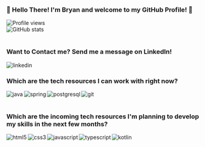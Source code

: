### 🧙‍ Hello There! I'm Bryan and welcome to my GitHub Profile! 🧙‍
![Profile views](https://gpvc.arturio.dev/devGalaxyUGC)  
![GitHub stats](https://github-readme-stats.vercel.app/api?username=devGalaxyUGC&show_icons=true&theme=github_dark)  
<br>
### Want to Contact me? Send me a message on LinkedIn! </h3><img src='https://img.shields.io/badge/LinkedIn-0077B5?style=for-the-badge&logo=linkedin&logoColor=white' alt='linkedin'>

<h3> Which are the tech resources I can work with right now? </h3>                                        
<img align="left" src='https://img.shields.io/badge/Java-ED8B00?style=for-the-badge&logo=java&logoColor=white' alt='java'>
<img align="left" src='https://img.shields.io/badge/Spring-6DB33F?style=for-the-badge&logo=spring&logoColor=white' alt='spring'>
<img align="left" src='https://img.shields.io/badge/PostgreSQL-316192?style=for-the-badge&logo=postgresql&logoColor=white' alt='postgresql'>
<img align="left" src='https://img.shields.io/badge/GIT-E44C30?style=for-the-badge&logo=git&logoColor=white' alt='git'>
  
  <br>
  <br>
 <h3> Which are the incoming tech resources I'm planning to develop my skills in the next few months? </h3>  
   
   <img align="left" src='https://img.shields.io/badge/HTML5-E34F26?style=for-the-badge&logo=html5&logoColor=white' alt='html5'>
   <img align="left" src='https://img.shields.io/badge/CSS3-1572B6?style=for-the-badge&logo=css3&logoColor=white' alt='css3'>
   <img align="left" src='https://img.shields.io/badge/JavaScript-F7DF1E?style=for-the-badge&logo=javascript&logoColor=black' alt='javascript'>
   <img align="left" src='https://img.shields.io/badge/TypeScript-007ACC?style=for-the-badge&logo=typescript&logoColor=white' alt='typescript'>
   <img align="left" src='https://img.shields.io/badge/Kotlin-0095D5?&style=for-the-badge&logo=kotlin&logoColor=white' alt='kotlin'>
   
